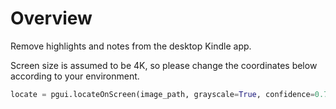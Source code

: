 # Overview

Remove highlights and notes from the desktop Kindle app.

Screen size is assumed to be 4K, so please change the coordinates below according to your environment.

```python
locate = pgui.locateOnScreen(image_path, grayscale=True, confidence=0.7, region=(3337,595,417,306))
```
